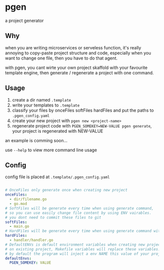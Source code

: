 # pgen

a project generator


## Why

when you are writing microservices or serveless function, it's really annoying to copy-paste project structure and code, especially when you want to change one file, then you have to do that agent.

with pgen, you cant wirte your own project skaffold with your favourite template engine, then generate / regenerate a project with one command.

## Usage

1. create a dir named `.template`
2. write your templates to `.template`
3. classify your files by onceFiles softFiles hardFiles and put the paths to `.pgen_config.yaml`
4. create your new project with `pgen new <project-name>`
5. regenerate project code with `PGEN_SOMEKEY=NEW-VALUE pgen generate`, your project is regenerated with NEW-VALUE

an example is comming soon...

use `--help` to view more command line usage

## Config

config file is placed at `.template/.pgen_config.yaml`

```yaml

# OnceFiles only generate once when creating new project
onceFiles:
  - dir/filename.go
  - go.mod
# SoftFiles will be generate every time when using generate command,
# so you can use easily change file content by using ENV vairables.
# you dont need to commit these files to git
softFiles:
  - main.go
# HardFiles will be generate every time when using generate command with --hard flag
hardFiles:
  - handler/handler.go
# DefaultENVs is default environment variables when creating new project.
# on existing project, Makefile variables will replace these variables.
# by default the program will inject a env NAME this value of your project name.
defaultEnvs:
  PGEN_SOMEKEY: VALUE

```
